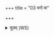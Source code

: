 +++
title = "03 भगो मा"

+++
<details><summary>मूलम् (WS)</summary>

भगो मा सायमवतु भगो मावतु रात्र्या ।  
भगो निपद्यमानेषु प्रातर्मा भग आ गमत् ॥ ६ ॥
</details>